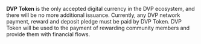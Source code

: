 **DVP Token** is the only accepted digital currency in the DVP ecosystem, and there will be no more additional issuance. Currently, any DVP network payment, reward and deposit pledge must be paid by DVP Token. DVP Token will be used to the payment of rewarding community members and provide them with financial flows.